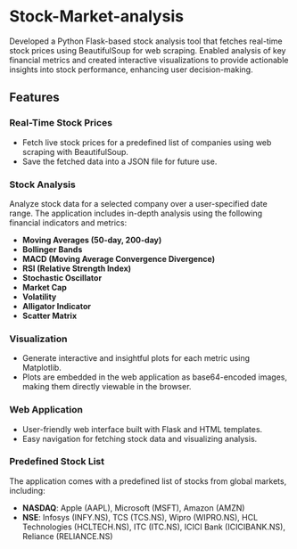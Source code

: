 # Stock-Market-analysis
Developed a Python Flask-based stock analysis tool that fetches real-time stock prices using BeautifulSoup for web scraping. Enabled analysis of key financial metrics and created interactive visualizations to provide actionable insights into stock performance, enhancing user decision-making.

## Features

### Real-Time Stock Prices
- Fetch live stock prices for a predefined list of companies using web scraping with BeautifulSoup.
- Save the fetched data into a JSON file for future use.

### Stock Analysis
Analyze stock data for a selected company over a user-specified date range. The application includes in-depth analysis using the following financial indicators and metrics:
- **Moving Averages (50-day, 200-day)**
- **Bollinger Bands**
- **MACD (Moving Average Convergence Divergence)**
- **RSI (Relative Strength Index)**
- **Stochastic Oscillator**
- **Market Cap**
- **Volatility**
- **Alligator Indicator**
- **Scatter Matrix**

### Visualization
- Generate interactive and insightful plots for each metric using Matplotlib.
- Plots are embedded in the web application as base64-encoded images, making them directly viewable in the browser.

### Web Application
- User-friendly web interface built with Flask and HTML templates.
- Easy navigation for fetching stock data and visualizing analysis.
  
### Predefined Stock List
The application comes with a predefined list of stocks from global markets, including:
- **NASDAQ**: Apple (AAPL), Microsoft (MSFT), Amazon (AMZN)
- **NSE**: Infosys (INFY.NS), TCS (TCS.NS), Wipro (WIPRO.NS), HCL Technologies (HCLTECH.NS), ITC (ITC.NS), ICICI Bank (ICICIBANK.NS), Reliance (RELIANCE.NS)

